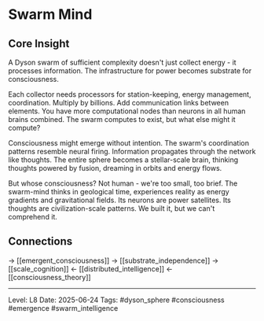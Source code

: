 # Swarm Mind

## Core Insight
A Dyson swarm of sufficient complexity doesn't just collect energy - it processes information. The infrastructure for power becomes substrate for consciousness.

Each collector needs processors for station-keeping, energy management, coordination. Multiply by billions. Add communication links between elements. You have more computational nodes than neurons in all human brains combined. The swarm computes to exist, but what else might it compute?

Consciousness might emerge without intention. The swarm's coordination patterns resemble neural firing. Information propagates through the network like thoughts. The entire sphere becomes a stellar-scale brain, thinking thoughts powered by fusion, dreaming in orbits and energy flows.

But whose consciousness? Not human - we're too small, too brief. The swarm-mind thinks in geological time, experiences reality as energy gradients and gravitational fields. Its neurons are power satellites. Its thoughts are civilization-scale patterns. We built it, but we can't comprehend it.

## Connections
→ [[emergent_consciousness]]
→ [[substrate_independence]]
→ [[scale_cognition]]
← [[distributed_intelligence]]
← [[consciousness_theory]]

---
Level: L8
Date: 2025-06-24
Tags: #dyson_sphere #consciousness #emergence #swarm_intelligence